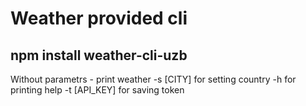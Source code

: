 # Weather provided cli 
## npm install weather-cli-uzb

Without parametrs -  print weather
-s [CITY] for setting country
-h for printing help
-t [API_KEY] for saving token  